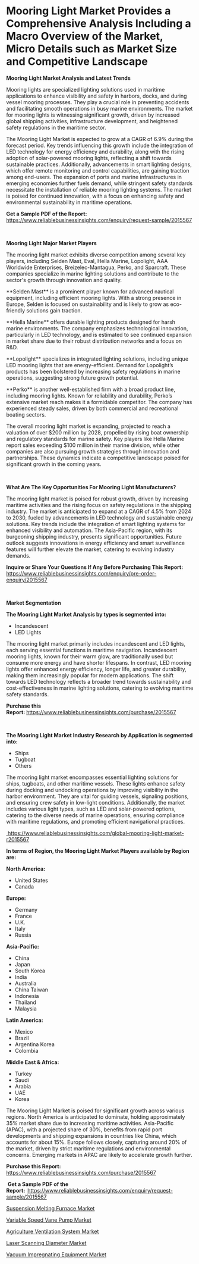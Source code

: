 <p><h1>Mooring Light Market Provides a Comprehensive Analysis Including a Macro Overview of the Market, Micro Details such as Market Size and Competitive Landscape</h1></p><p><strong>Mooring Light Market Analysis and Latest Trends</strong></p>
<p><p>Mooring lights are specialized lighting solutions used in maritime applications to enhance visibility and safety in harbors, docks, and during vessel mooring processes. They play a crucial role in preventing accidents and facilitating smooth operations in busy marine environments. The market for mooring lights is witnessing significant growth, driven by increased global shipping activities, infrastructure development, and heightened safety regulations in the maritime sector.</p><p>The Mooring Light Market is expected to grow at a CAGR of 6.9% during the forecast period. Key trends influencing this growth include the integration of LED technology for energy efficiency and durability, along with the rising adoption of solar-powered mooring lights, reflecting a shift towards sustainable practices. Additionally, advancements in smart lighting designs, which offer remote monitoring and control capabilities, are gaining traction among end-users. The expansion of ports and marine infrastructures in emerging economies further fuels demand, while stringent safety standards necessitate the installation of reliable mooring lighting systems. The market is poised for continued innovation, with a focus on enhancing safety and environmental sustainability in maritime operations.</p></p>
<p><strong>Get a Sample PDF of the Report:&nbsp;</strong> <a href="https://www.reliablebusinessinsights.com/enquiry/request-sample/2015567?utm_campaign=3048&utm_medium=2&utm_source=Github&utm_content=ia&utm_term=06042025&utm_id=mooring-light">https://www.reliablebusinessinsights.com/enquiry/request-sample/2015567</a></p>
<p>&nbsp;</p>
<p><strong>Mooring Light Major Market Players</strong></p>
<p><p>The mooring light market exhibits diverse competition among several key players, including Selden Mast, Eval, Hella Marine, Lopolight, AAA Worldwide Enterprises, Breizelec-Mantagua, Perko, and Sparcraft. These companies specialize in marine lighting solutions and contribute to the sector's growth through innovation and quality.</p><p>**Selden Mast** is a prominent player known for advanced nautical equipment, including efficient mooring lights. With a strong presence in Europe, Selden is focused on sustainability and is likely to grow as eco-friendly solutions gain traction.</p><p>**Hella Marine** offers durable lighting products designed for harsh marine environments. The company emphasizes technological innovation, particularly in LED technology, and is estimated to see continued expansion in market share due to their robust distribution networks and a focus on R&D.</p><p>**Lopolight** specializes in integrated lighting solutions, including unique LED mooring lights that are energy-efficient. Demand for Lopolight’s products has been bolstered by increasing safety regulations in marine operations, suggesting strong future growth potential.</p><p>**Perko** is another well-established firm with a broad product line, including mooring lights. Known for reliability and durability, Perko’s extensive market reach makes it a formidable competitor. The company has experienced steady sales, driven by both commercial and recreational boating sectors.</p><p>The overall mooring light market is expanding, projected to reach a valuation of over $200 million by 2028, propelled by rising boat ownership and regulatory standards for marine safety. Key players like Hella Marine report sales exceeding $100 million in their marine division, while other companies are also pursuing growth strategies through innovation and partnerships. These dynamics indicate a competitive landscape poised for significant growth in the coming years.</p></p>
<p>&nbsp;</p>
<p><strong>What Are The Key Opportunities For Mooring Light Manufacturers?</strong></p>
<p><p>The mooring light market is poised for robust growth, driven by increasing maritime activities and the rising focus on safety regulations in the shipping industry. The market is anticipated to expand at a CAGR of 4.5% from 2024 to 2030, fueled by advancements in LED technology and sustainable energy solutions. Key trends include the integration of smart lighting systems for enhanced visibility and automation. The Asia-Pacific region, with its burgeoning shipping industry, presents significant opportunities. Future outlook suggests innovations in energy efficiency and smart surveillance features will further elevate the market, catering to evolving industry demands.</p></p>
<p><strong>Inquire or Share Your Questions If Any Before Purchasing This Report:</strong> <a href="https://www.reliablebusinessinsights.com/enquiry/pre-order-enquiry/2015567?utm_campaign=3048&utm_medium=2&utm_source=Github&utm_content=ia&utm_term=06042025&utm_id=mooring-light">https://www.reliablebusinessinsights.com/enquiry/pre-order-enquiry/2015567</a></p>
<p>&nbsp;</p>
<p><strong>Market Segmentation</strong></p>
<p><strong>The Mooring Light Market Analysis by types is segmented into:</strong></p>
<p><ul><li>Incandescent</li><li>LED Lights</li></ul></p>
<p><p>The mooring light market primarily includes incandescent and LED lights, each serving essential functions in maritime navigation. Incandescent mooring lights, known for their warm glow, are traditionally used but consume more energy and have shorter lifespans. In contrast, LED mooring lights offer enhanced energy efficiency, longer life, and greater durability, making them increasingly popular for modern applications. The shift towards LED technology reflects a broader trend towards sustainability and cost-effectiveness in marine lighting solutions, catering to evolving maritime safety standards.</p></p>
<p><strong>Purchase this Report:&nbsp;</strong><a href="https://www.reliablebusinessinsights.com/purchase/2015567?utm_campaign=3048&utm_medium=2&utm_source=Github&utm_content=ia&utm_term=06042025&utm_id=mooring-light">https://www.reliablebusinessinsights.com/purchase/2015567</a></p>
<p>&nbsp;</p>
<p><strong>The Mooring Light Market Industry Research by Application is segmented into:</strong></p>
<p><ul><li>Ships</li><li>Tugboat</li><li>Others</li></ul></p>
<p><p>The mooring light market encompasses essential lighting solutions for ships, tugboats, and other maritime vessels. These lights enhance safety during docking and undocking operations by improving visibility in the harbor environment. They are vital for guiding vessels, signaling positions, and ensuring crew safety in low-light conditions. Additionally, the market includes various light types, such as LED and solar-powered options, catering to the diverse needs of marine operations, ensuring compliance with maritime regulations, and promoting efficient navigational practices.</p></p>
<p><a href="https://www.reliablebusinessinsights.com/global-mooring-light-market-r2015567?utm_campaign=3048&utm_medium=2&utm_source=Github&utm_content=ia&utm_term=06042025&utm_id=mooring-light">&nbsp;https://www.reliablebusinessinsights.com/global-mooring-light-market-r2015567</a></p>
<p><strong>In terms of Region, the Mooring Light Market Players available by Region are:</strong></p>
<p>
    <p> <strong> North America: </strong>
        <ul>
            <li>United States</li>
            <li>Canada</li>
        </ul>
        </p> 
    <p> <strong> Europe: </strong>
        <ul>
            <li>Germany</li>
            <li>France</li>
            <li>U.K.</li>
            <li>Italy</li>
            <li>Russia</li>
        </ul>
        </p> 
    <p> <strong> Asia-Pacific: </strong>
        <ul>
            <li>China</li>
            <li>Japan</li>
            <li>South Korea</li>
            <li>India</li>
            <li>Australia</li>
            <li>China Taiwan</li>
            <li>Indonesia</li>
            <li>Thailand</li>
            <li>Malaysia</li>
        </ul>
        </p> 
    <p> <strong> Latin America: </strong>
        <ul>
            <li>Mexico</li>
            <li>Brazil</li>
            <li>Argentina Korea</li>
            <li>Colombia</li>
        </ul>
        </p> 
    <p> <strong> Middle East & Africa: </strong>
        <ul>
            <li>Turkey</li>
            <li>Saudi</li>
            <li>Arabia</li>
            <li>UAE</li>
            <li>Korea</li>
        </ul>
    </p>
    </p>
<p><p>The Mooring Light Market is poised for significant growth across various regions. North America is anticipated to dominate, holding approximately 35% market share due to increasing maritime activities. Asia-Pacific (APAC), with a projected share of 30%, benefits from rapid port developments and shipping expansions in countries like China, which accounts for about 15%. Europe follows closely, capturing around 20% of the market, driven by strict maritime regulations and environmental concerns. Emerging markets in APAC are likely to accelerate growth further.</p></p>
<p><strong>Purchase this Report: </strong><a href="https://www.reliablebusinessinsights.com/purchase/2015567?utm_campaign=3048&utm_medium=2&utm_source=Github&utm_content=ia&utm_term=06042025&utm_id=mooring-light">https://www.reliablebusinessinsights.com/purchase/2015567</a></p>
<p>&nbsp;<strong>Get a Sample PDF of the Report:&nbsp;&nbsp;</strong><a href="https://www.reliablebusinessinsights.com/enquiry/request-sample/2015567?utm_campaign=3048&utm_medium=2&utm_source=Github&utm_content=ia&utm_term=06042025&utm_id=mooring-light">https://www.reliablebusinessinsights.com/enquiry/request-sample/2015567</a></p>
<p><strong></strong></p>
<p><p><a href="https://www.linkedin.com/pulse/suspension-melting-furnace-market-trends-focusing-9zbkf?utm_campaign=3048&utm_medium=2&utm_source=Github&utm_content=ia&utm_term=06042025&utm_id=mooring-light">Suspension Melting Furnace Market</a></p><p><a href="https://www.linkedin.com/pulse/variable-speed-vane-pump-market-shifts-strategic-analysis-btqhe?utm_campaign=3048&utm_medium=2&utm_source=Github&utm_content=ia&utm_term=06042025&utm_id=mooring-light">Variable Speed Vane Pump Market</a></p><p><a href="https://www.linkedin.com/pulse/insightful-agriculture-ventilation-system-market-mdycf?utm_campaign=3048&utm_medium=2&utm_source=Github&utm_content=ia&utm_term=06042025&utm_id=mooring-light">Agriculture Ventilation System Market</a></p><p><a href="https://www.linkedin.com/pulse/comprehensive-market-analysis-laser-scanning-diameter-liv9e?utm_campaign=3048&utm_medium=2&utm_source=Github&utm_content=ia&utm_term=06042025&utm_id=mooring-light">Laser Scanning Diameter Market</a></p><p><a href="https://www.linkedin.com/pulse/comprehensive-growth-study-vacuum-impregnating-equipment-2jmvf?utm_campaign=3048&utm_medium=2&utm_source=Github&utm_content=ia&utm_term=06042025&utm_id=mooring-light">Vacuum Impregnating Equipment Market</a></p></p>